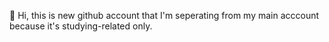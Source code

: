 👋 Hi, this is new github account that I'm seperating from my main acccount because it's studying-related only.

<!---
mborus-de/mborus-de is a ✨ special ✨ repository because its `README.md` (this file) appears on your GitHub profile.
You can click the Preview link to take a look at your changes.
--->
